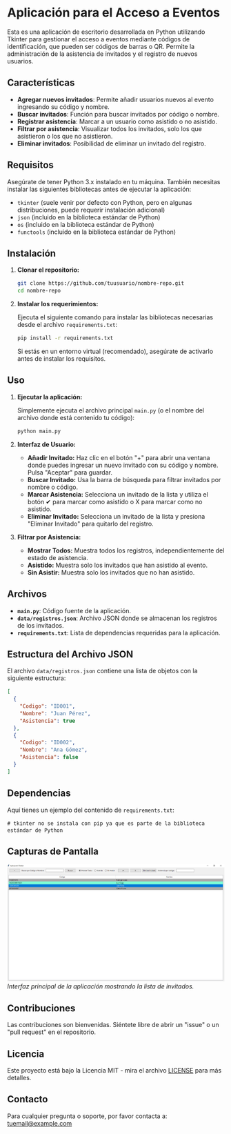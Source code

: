 
# Aplicación para el Acceso a Eventos

Esta es una aplicación de escritorio desarrollada en Python utilizando Tkinter para gestionar el acceso a eventos mediante códigos de identificación, que pueden ser códigos de barras o QR. Permite la administración de la asistencia de invitados y el registro de nuevos usuarios.

## Características

- **Agregar nuevos invitados**: Permite añadir usuarios nuevos al evento ingresando su código y nombre.
- **Buscar invitados**: Función para buscar invitados por código o nombre.
- **Registrar asistencia**: Marcar a un usuario como asistido o no asistido.
- **Filtrar por asistencia**: Visualizar todos los invitados, solo los que asistieron o los que no asistieron.
- **Eliminar invitados**: Posibilidad de eliminar un invitado del registro.

## Requisitos

Asegúrate de tener Python 3.x instalado en tu máquina. También necesitas instalar las siguientes bibliotecas antes de ejecutar la aplicación:

- `tkinter` (suele venir por defecto con Python, pero en algunas distribuciones, puede requerir instalación adicional)
- `json` (incluido en la biblioteca estándar de Python)
- `os` (incluido en la biblioteca estándar de Python)
- `functools` (incluido en la biblioteca estándar de Python)

## Instalación

1. **Clonar el repositorio:**

   ```bash
   git clone https://github.com/tuusuario/nombre-repo.git
   cd nombre-repo
   ```

2. **Instalar los requerimientos:**

   Ejecuta el siguiente comando para instalar las bibliotecas necesarias desde el archivo `requirements.txt`:

   ```bash
   pip install -r requirements.txt
   ```

   Si estás en un entorno virtual (recomendado), asegúrate de activarlo antes de instalar los requisitos.

## Uso

1. **Ejecutar la aplicación:**

   Simplemente ejecuta el archivo principal `main.py` (o el nombre del archivo donde está contenido tu código):

   ```bash
   python main.py
   ```

2. **Interfaz de Usuario:**

   - **Añadir Invitado:** Haz clic en el botón "+" para abrir una ventana donde puedes ingresar un nuevo invitado con su código y nombre. Pulsa "Aceptar" para guardar.
   - **Buscar Invitado:** Usa la barra de búsqueda para filtrar invitados por nombre o código.
   - **Marcar Asistencia:** Selecciona un invitado de la lista y utiliza el botón ✔ para marcar como asistido o X para marcar como no asistido.
   - **Eliminar Invitado:** Selecciona un invitado de la lista y presiona "Eliminar Invitado" para quitarlo del registro.

3. **Filtrar por Asistencia:**

   - **Mostrar Todos:** Muestra todos los registros, independientemente del estado de asistencia.
   - **Asistido:** Muestra solo los invitados que han asistido al evento.
   - **Sin Asistir:** Muestra solo los invitados que no han asistido.

## Archivos

- **`main.py`**: Código fuente de la aplicación.
- **`data/registros.json`**: Archivo JSON donde se almacenan los registros de los invitados.
- **`requirements.txt`**: Lista de dependencias requeridas para la aplicación.

## Estructura del Archivo JSON

El archivo `data/registros.json` contiene una lista de objetos con la siguiente estructura:

```json
[
  {
    "Codigo": "ID001",
    "Nombre": "Juan Pérez",
    "Asistencia": true
  },
  {
    "Codigo": "ID002",
    "Nombre": "Ana Gómez",
    "Asistencia": false
  }
]
```

## Dependencias

Aquí tienes un ejemplo del contenido de `requirements.txt`:

```plaintext
# tkinter no se instala con pip ya que es parte de la biblioteca estándar de Python
```

## Capturas de Pantalla

![Interfaz Principal](screenshots/main_interface.png)
*Interfaz principal de la aplicación mostrando la lista de invitados.*

## Contribuciones

Las contribuciones son bienvenidas. Siéntete libre de abrir un "issue" o un "pull request" en el repositorio.

## Licencia

Este proyecto está bajo la Licencia MIT - mira el archivo [LICENSE](LICENSE) para más detalles.

## Contacto

Para cualquier pregunta o soporte, por favor contacta a: [tuemail@example.com](mailto:tuemail@example.com)
